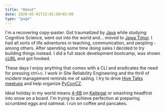 ```yaml
---
title: "About"
date: 2020-05-01T12:01:58+02:00
type: "page"
---
```


I'm a recovering copy-paster. Got traumatized by [Java](https://en.wikipedia.org/wiki/Java_(programming_language)) while studying Cognitive Science, went out into the world and… moved to [Jawa Timur](https://en.wikipedia.org/wiki/East_Java). I had all sorts of life adventures in teaching, communication, and peopling - among others. After spending some time doing sales I decided to try building things instead. I did a full stack development bootcamp, was shown [cURL](https://en.wikipedia.org/wiki/CURL) and got hooked.

These days I enjoy anything that comes with a CLI and eradicates the need for pressing ctrl+c. I work in Site Reliability Engineering and the thrill of incident management reminds me of sailing. I try to drive [Hive Talks meetups](https://www.meetup.com/apiaryio/events/) and help organize [PyConCZ](https://cz.pycon.org/2020/).

Ideal holiday in my world means [4-6B](https://en.wikipedia.org/wiki/Beaufort_scale) on [Kattegat](https://en.wikipedia.org/wiki/Kattegat) or smashing headfirst into snow on a board. I'm trying to achieve perfection at preparing scrumbled eggs and oatmeal. I run on coffee and pancakes.
